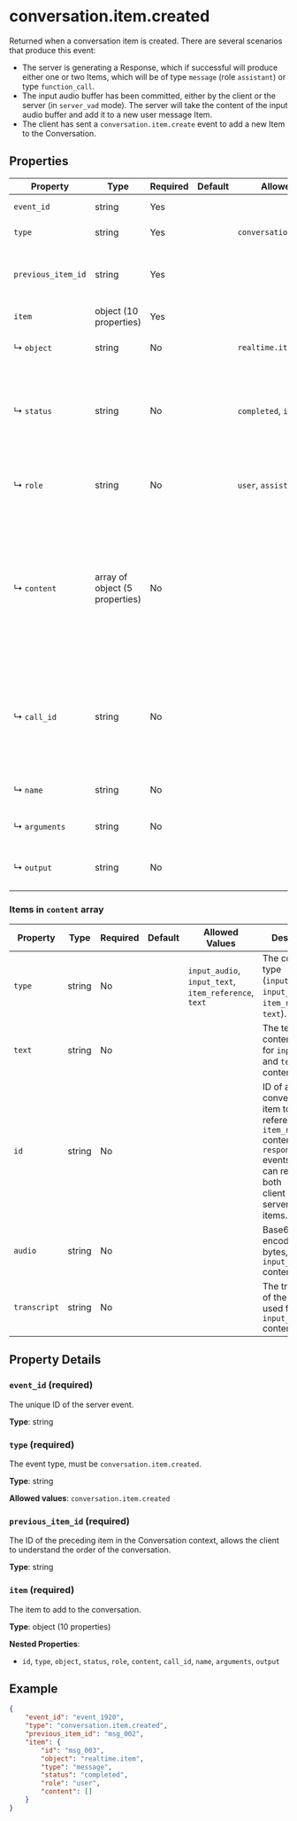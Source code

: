 # conversation.item.created

Returned when a conversation item is created. There are several scenarios that produce this event:
  - The server is generating a Response, which if successful will produce 
    either one or two Items, which will be of type `message` 
    (role `assistant`) or type `function_call`.
  - The input audio buffer has been committed, either by the client or the 
    server (in `server_vad` mode). The server will take the content of the 
    input audio buffer and add it to a new user message Item.
  - The client has sent a `conversation.item.create` event to add a new Item 
    to the Conversation.


## Properties

| Property | Type | Required | Default | Allowed Values | Description |
| -------- | ---- | -------- | ------- | -------------- | ----------- |
| `event_id` | string | Yes |  |  | The unique ID of the server event. |
| `type` | string | Yes |  | `conversation.item.created` | The event type, must be `conversation.item.created`. |
| `previous_item_id` | string | Yes |  |  | The ID of the preceding item in the Conversation context, allows the  <br> client to understand the order of the conversation. <br>  |
| `item` | object (10 properties) | Yes |  |  | The item to add to the conversation. |
|   ↳ `object` | string | No |  | `realtime.item` | Identifier for the API object being returned - always `realtime.item`. <br>  |
|   ↳ `status` | string | No |  | `completed`, `incomplete` | The status of the item (`completed`, `incomplete`). These have no effect  <br> on the conversation, but are accepted for consistency with the  <br> `conversation.item.created` event. <br>  |
|   ↳ `role` | string | No |  | `user`, `assistant`, `system` | The role of the message sender (`user`, `assistant`, `system`), only  <br> applicable for `message` items. <br>  |
|   ↳ `content` | array of object (5 properties) | No |  |  | The content of the message, applicable for `message` items.  <br> - Message items of role `system` support only `input_text` content <br> - Message items of role `user` support `input_text` and `input_audio`  <br>   content <br> - Message items of role `assistant` support `text` content. <br>  |
|   ↳ `call_id` | string | No |  |  | The ID of the function call (for `function_call` and  <br> `function_call_output` items). If passed on a `function_call_output`  <br> item, the server will check that a `function_call` item with the same  <br> ID exists in the conversation history. <br>  |
|   ↳ `name` | string | No |  |  | The name of the function being called (for `function_call` items). <br>  |
|   ↳ `arguments` | string | No |  |  | The arguments of the function call (for `function_call` items). <br>  |
|   ↳ `output` | string | No |  |  | The output of the function call (for `function_call_output` items). <br>  |


### Items in `content` array

| Property | Type | Required | Default | Allowed Values | Description |
| -------- | ---- | -------- | ------- | -------------- | ----------- |
| `type` | string | No |  | `input_audio`, `input_text`, `item_reference`, `text` | The content type (`input_text`, `input_audio`, `item_reference`, `text`). <br>  |
| `text` | string | No |  |  | The text content, used for `input_text` and `text` content types. <br>  |
| `id` | string | No |  |  | ID of a previous conversation item to reference (for `item_reference` <br> content types in `response.create` events). These can reference both <br> client and server created items. <br>  |
| `audio` | string | No |  |  | Base64-encoded audio bytes, used for `input_audio` content type. <br>  |
| `transcript` | string | No |  |  | The transcript of the audio, used for `input_audio` content type. <br>  |

## Property Details

### `event_id` (required)

The unique ID of the server event.

**Type**: string

### `type` (required)

The event type, must be `conversation.item.created`.

**Type**: string

**Allowed values**: `conversation.item.created`

### `previous_item_id` (required)

The ID of the preceding item in the Conversation context, allows the 
client to understand the order of the conversation.


**Type**: string

### `item` (required)

The item to add to the conversation.

**Type**: object (10 properties)

**Nested Properties**:

* `id`, `type`, `object`, `status`, `role`, `content`, `call_id`, `name`, `arguments`, `output`

## Example

```json
{
    "event_id": "event_1920",
    "type": "conversation.item.created",
    "previous_item_id": "msg_002",
    "item": {
        "id": "msg_003",
        "object": "realtime.item",
        "type": "message",
        "status": "completed",
        "role": "user",
        "content": []
    }
}

```

